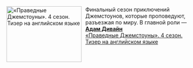 <!--2025-02-02 23:00:24-->
<div class="yb">
  <div class="rss smaller1 kino_kino"><a href="https://www.kino-teatr.ru/video/45944/" title="«Праведные Джемстоуны». 4 сезон. Тизер на английском языке"><img src="https://www.kino-teatr.ru/video/4/4/45944/poster.jpg" width="196" height="147" align="left" hspace="5" style="margin: 0px 10px 0px 5px" alt="«Праведные Джемстоуны». 4 сезон. Тизер на английском языке"/></a>Финальный сезон приключений Джемстоунов, которые проповедуют, разъезжая по миру. В главной роли — <a href=https://www.kino-teatr.ru/kino/acter/m/hollywood/362989/bio/ target=_blank><strong>Адам Дивайн</strong></a> <br><a class="light" href="https://www.kino-teatr.ru/video/45944/">«Праведные Джемстоуны». 4 сезон. Тизер на английском языке</a></div>
</div>
